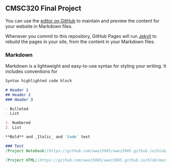 ## CMSC320 Final Project

You can use the [editor on GitHub](https://github.com/awei5985/awei5985.github.io/edit/master/README.md) to maintain and preview the content for your website in Markdown files.

Whenever you commit to this repository, GitHub Pages will run [Jekyll](https://jekyllrb.com/) to rebuild the pages in your site, from the content in your Markdown files.

### Markdown

Markdown is a lightweight and easy-to-use syntax for styling your writing. It includes conventions for

```markdown
Syntax highlighted code block

# Header 1
## Header 2
### Header 3

- Bulleted
- List

1. Numbered
2. List

**Bold** and _Italic_ and `Code` text

### Test
[Project Notebook](https://github.com/awei5985/awei5985.github.io/blob/master/Final%20Project%20-%20Does%20Franchise%20Fatigue%20Exist%20in%20the%20Call%20of%20Duty%20Franchise.ipynb)

[Project HTML](https://github.com/awei5985/awei5985.github.io/blob/master/Final%20Project%20-%20Does%20Franchise%20Fatigue%20Exist%20in%20the%20Call%20of%20Duty%20Franchise.html)
